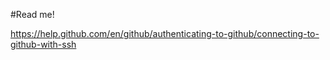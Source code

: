 #Read me!

https://help.github.com/en/github/authenticating-to-github/connecting-to-github-with-ssh
